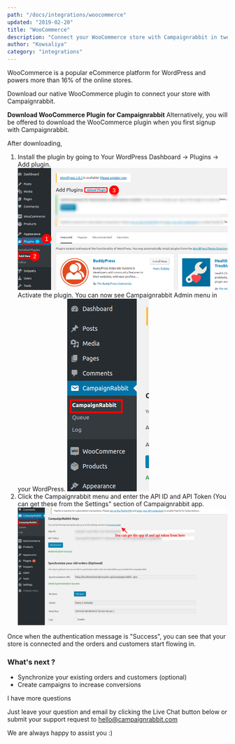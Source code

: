 ```yaml
---
path: "/docs/integrations/woocommerce"
updated: "2019-02-20"
title: "WooCommerce"
description: "Connect your WooCommerce store with Campaignrabbit in two easy steps."
author: "Kowsaliya"
category: "integrations"
---
```

WooCommerce is a popular eCommerce platform for WordPress and powers more than 16% of the online stores.

Download our native WooCommerce plugin to connect your store with Campaignrabbit.

<highlight>**<link-text url="https://github.com/campaignrabbit/woocommerce/releases/download/stable/campaignrabbit-for-woocommerce.zip" target="_blank" rel="noopener">Download WooCommerce Plugin for Campaignrabbit</link-text>**</highlight>
Alternatively, you will be offered to download the WooCommerce plugin when you first signup with Campaignrabbit.

After downloading,
1. Install the plugin by going to Your WordPress Dashboard -> Plugins -> Add plugin.
  ![Selecting Plugin](https://raw.githubusercontent.com/campaignrabbit/cr-media/master/images/docs/integrations/woocommerce/screenshot-localhost-2019.02.08-14-02-06.png)
Activate the plugin. You can now see Campaignrabbit Admin menu in your WordPress.
![Plugin Activation](https://raw.githubusercontent.com/campaignrabbit/cr-media/master/images/docs/integrations/woocommerce/screenshot-localhost-2019.02.08-14-05-39.png)
2. Click the Campaignrabbit menu and enter the API ID and API Token (You can get these from the <link-text url="https://app.campaignrabbit.com/settings" target="_blank" rel="noopener">Settings" section of Campaignrabbit app.</link-text>
 ![Settings](https://raw.githubusercontent.com/campaignrabbit/cr-media/master/images/docs/integrations/woocommerce/screenshot-localhost-2019.02.08-14-14-01.png)

Once when the authentication message is "Success", you can see that your store is connected and the orders and customers start flowing in.

### What's next ?
* <link-text url="https://docs.campaignrabbit.com/integrations/synchronising-your-existing-orders-and-customers-from-woocommerce" target="_blank" rel="noopener"> Synchronize your existing orders and customers</link-text>  (optional)
* Create <link-text url="https://docs.campaignrabbit.com/campaigns/how-campaigns-work" target="_blank" rel="noopener">campaigns</link-text> to increase conversions

I have more questions

Just leave your question and email by clicking the Live Chat button below or submit your support request to <hello@campaignrabbit.com>

We are always happy to assist you :)
